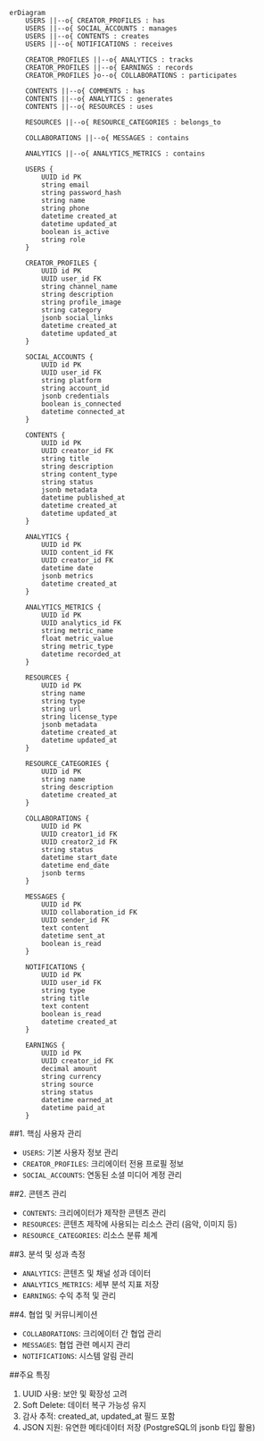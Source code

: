 ```mermaid
erDiagram
    USERS ||--o{ CREATOR_PROFILES : has
    USERS ||--o{ SOCIAL_ACCOUNTS : manages
    USERS ||--o{ CONTENTS : creates
    USERS ||--o{ NOTIFICATIONS : receives
    
    CREATOR_PROFILES ||--o{ ANALYTICS : tracks
    CREATOR_PROFILES ||--o{ EARNINGS : records
    CREATOR_PROFILES }o--o{ COLLABORATIONS : participates
    
    CONTENTS ||--o{ COMMENTS : has
    CONTENTS ||--o{ ANALYTICS : generates
    CONTENTS ||--o{ RESOURCES : uses
    
    RESOURCES ||--o{ RESOURCE_CATEGORIES : belongs_to
    
    COLLABORATIONS ||--o{ MESSAGES : contains
    
    ANALYTICS ||--o{ ANALYTICS_METRICS : contains

    USERS {
        UUID id PK
        string email
        string password_hash
        string name
        string phone
        datetime created_at
        datetime updated_at
        boolean is_active
        string role
    }

    CREATOR_PROFILES {
        UUID id PK
        UUID user_id FK
        string channel_name
        string description
        string profile_image
        string category
        jsonb social_links
        datetime created_at
        datetime updated_at
    }

    SOCIAL_ACCOUNTS {
        UUID id PK
        UUID user_id FK
        string platform
        string account_id
        jsonb credentials
        boolean is_connected
        datetime connected_at
    }

    CONTENTS {
        UUID id PK
        UUID creator_id FK
        string title
        string description
        string content_type
        string status
        jsonb metadata
        datetime published_at
        datetime created_at
        datetime updated_at
    }

    ANALYTICS {
        UUID id PK
        UUID content_id FK
        UUID creator_id FK
        datetime date
        jsonb metrics
        datetime created_at
    }

    ANALYTICS_METRICS {
        UUID id PK
        UUID analytics_id FK
        string metric_name
        float metric_value
        string metric_type
        datetime recorded_at
    }

    RESOURCES {
        UUID id PK
        string name
        string type
        string url
        string license_type
        jsonb metadata
        datetime created_at
        datetime updated_at
    }

    RESOURCE_CATEGORIES {
        UUID id PK
        string name
        string description
        datetime created_at
    }

    COLLABORATIONS {
        UUID id PK
        UUID creator1_id FK
        UUID creator2_id FK
        string status
        datetime start_date
        datetime end_date
        jsonb terms
    }

    MESSAGES {
        UUID id PK
        UUID collaboration_id FK
        UUID sender_id FK
        text content
        datetime sent_at
        boolean is_read
    }

    NOTIFICATIONS {
        UUID id PK
        UUID user_id FK
        string type
        string title
        text content
        boolean is_read
        datetime created_at
    }

    EARNINGS {
        UUID id PK
        UUID creator_id FK
        decimal amount
        string currency
        string source
        string status
        datetime earned_at
        datetime paid_at
    }
```


##1. 핵심 사용자 관리
- `USERS`: 기본 사용자 정보 관리
- `CREATOR_PROFILES`: 크리에이터 전용 프로필 정보
- `SOCIAL_ACCOUNTS`: 연동된 소셜 미디어 계정 관리

##2. 콘텐츠 관리
- `CONTENTS`: 크리에이터가 제작한 콘텐츠 관리
- `RESOURCES`: 콘텐츠 제작에 사용되는 리소스 관리 (음악, 이미지 등)
- `RESOURCE_CATEGORIES`: 리소스 분류 체계

##3. 분석 및 성과 측정
- `ANALYTICS`: 콘텐츠 및 채널 성과 데이터
- `ANALYTICS_METRICS`: 세부 분석 지표 저장
- `EARNINGS`: 수익 추적 및 관리

##4. 협업 및 커뮤니케이션
- `COLLABORATIONS`: 크리에이터 간 협업 관리
- `MESSAGES`: 협업 관련 메시지 관리
- `NOTIFICATIONS`: 시스템 알림 관리

##주요 특징
1. UUID 사용: 보안 및 확장성 고려
2. Soft Delete: 데이터 복구 가능성 유지
3. 감사 추적: created_at, updated_at 필드 포함
4. JSON 지원: 유연한 메타데이터 저장 (PostgreSQL의 jsonb 타입 활용)



